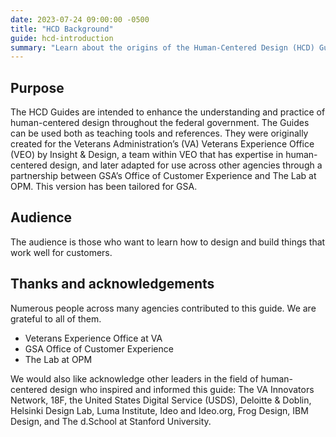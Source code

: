 ```yaml
---
date: 2023-07-24 09:00:00 -0500
title: "HCD Background"
guide: hcd-introduction
summary: "Learn about the origins of the Human-Centered Design (HCD) Guides"
---
```


## Purpose

The HCD Guides are intended to enhance the understanding and practice of human-centered design throughout the federal government. The Guides can be used both as teaching tools and references. They were originally created for the Veterans Administration’s (VA) Veterans Experience Office (VEO) by Insight & Design, a team within VEO that has expertise in human-centered design, and later adapted for use across other agencies through a partnership between GSA’s Office of Customer Experience and The Lab at OPM. This version has been tailored for GSA.


## Audience

The audience is those who want to learn how to design and build things that work well for customers.


## Thanks and acknowledgements

Numerous people across many agencies contributed to this guide. We are grateful to all of them.

- Veterans Experience Office at VA
- GSA Office of Customer Experience
- The Lab at OPM

We would also like acknowledge other leaders in the field of human-centered design who inspired and informed this guide: The VA Innovators Network, 18F, the United States Digital Service (USDS), Deloitte & Doblin, Helsinki Design Lab, Luma Institute, Ideo and Ideo.org, Frog Design, IBM Design, and The d.School at Stanford University.